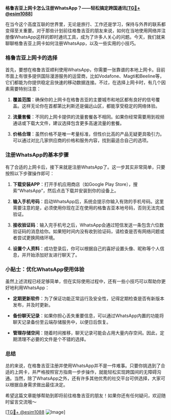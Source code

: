 **格鲁吉亚上网卡怎么注册WhatsApp？——轻松搞定跨国通讯[[TG💪+ @esim1088](https://t.me/s/esim1088)]**

在当今这个高度互联的世界里，无论是旅行、工作还是学习，保持与外界的联系都变得至关重要。对于那些计划前往格鲁吉亚的朋友来说，如何在当地使用网络并注册像WhatsApp这样的即时通讯工具，成为了许多人关心的问题。今天，我们就来聊聊格鲁吉亚上网卡如何注册WhatsApp，以及一些实用的小技巧。

### 格鲁吉亚上网卡的选择

首先，要想在格鲁吉亚顺利使用WhatsApp，你需要一张靠谱的本地上网卡。目前市面上有很多提供国际漫游服务的运营商，比如Vodafone、Magti和Beeline等，它们都能为你提供稳定且快速的移动数据连接。不过，在选择上网卡时，有几个因素需要特别注意：

1. **覆盖范围**：确保你的上网卡在格鲁吉亚的主要城市和地区都有良好的信号覆盖。这样无论你在首都第比利斯还是偏远山区，都能享受稳定的网络体验。
   
2. **流量套餐**：不同的上网卡提供的流量套餐各不相同。如果你经常需要用到视频通话或下载大文件，建议选择包含更多高速流量的套餐。

3. **价格合理**：虽然价格不是唯一考量标准，但性价比高的产品无疑更具吸引力。可以通过对比几家供应商的价格和服务内容，找到最适合自己的选项。

### 注册WhatsApp的基本步骤

有了合适的上网卡后，接下来就是注册WhatsApp了。这一步其实非常简单，只要按照以下步骤操作即可：

1. **下载安装APP**：打开手机应用商店（如Google Play Store），搜索“WhatsApp”，然后点击下载并安装到你的设备上。

2. **输入手机号码**：启动WhatsApp后，系统会提示你输入有效的手机号码。这里需要注意的是，必须使用你现在正在使用的格鲁吉亚本地号码，否则无法完成验证。

3. **接收验证码**：输入完手机号之后，WhatsApp会通过短信发送一条包含六位数验证码的消息给你。如果短时间内没有收到验证码，请检查是否有网络问题或者尝试更换网络环境。

4. **设置个人资料**：成功登录后，你可以根据自己的喜好设置头像、昵称等个人信息，并开始添加好友进行聊天了。

### 小贴士：优化WhatsApp使用体验

虽然上述流程已经足够简单，但在实际使用过程中，还有一些小技巧可以帮助你更好地利用WhatsApp：

- **定期更新软件**：为了保证功能正常运行及安全性，记得定期检查是否有新版本发布，并及时更新。
  
- **备份聊天记录**：如果你担心丢失重要信息，可以通过WhatsApp内置的功能将聊天记录备份至云端存储服务中，以便日后恢复。

- **管理存储空间**：随着时间推移，聊天记录可能会占用大量内存空间。因此，定期清理不必要的文件是个不错的选择。

### 总结

总的来说，在格鲁吉亚注册并使用WhatsApp并不是一件难事。只要你挑选到了合适的上网卡，并严格按照官方指南一步步操作，就能轻松实现跨国间的无障碍沟通。当然，除了WhatsApp之外，还有许多其他优秀的社交平台可供选择，大家可以根据自身需求做出最佳决定。

希望这篇文章能够帮助到即将前往格鲁吉亚的朋友！如果你还有任何疑问，欢迎随时留言交流哦～ 

[[TG💪+ @esim1088](https://t.me/s/esim1088) ![Image](https://i.postimg.cc/4NQfJmqS/Snipaste-2025-05-13-00-14-12.png)]